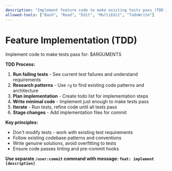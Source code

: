 ```yaml
---
description: "Implement feature code to make existing tests pass (TDD implementation phase)"
allowed-tools: ["Bash", "Read", "Edit", "MultiEdit", "TodoWrite"]
---
```


# Feature Implementation (TDD)

Implement code to make tests pass for: $ARGUMENTS

**TDD Process:**
1. **Run failing tests** - See current test failures and understand requirements
2. **Research patterns** - Use `rg` to find existing code patterns and architecture
3. **Plan implementation** - Create todo list for implementation steps
4. **Write minimal code** - Implement just enough to make tests pass
5. **Iterate** - Run tests, refine code until all tests pass
6. **Stage changes** - Add implementation files for commit

**Key principles:**
- Don't modify tests - work with existing test requirements
- Follow existing codebase patterns and conventions
- Write genuine solutions, avoid overfitting to tests
- Ensure code passes linting and pre-commit hooks

**Use separate `/user:commit` command with message: `feat: implement [description]`**

